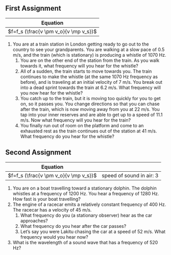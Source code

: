 
First Assignment
----
| Equation                              |
|---------------------------------------|
| $f=f_s (\frac{v \pm v_o}{v \mp v_s})$ |


1. You are at a train station in London getting ready to go out to the country to see your grandparents.  You are walking at a slow pace of 0.5 m/s, and the train (which is stationary) is producing a whistle of 1070 Hz.
	1. You are on the other end of the station from the train.  As you walk towards it, what frequency will you hear for the whistle?
	2. All of a sudden, the train starts to move towards you. The train continues to make the whistle (at the same 1070 Hz frequency as before), and is traveling at an initial velocity of 7 m/s.  You break out into a dead sprint towards the train at 6.2 m/s.  What frequency will you now hear for the whistle?
	3. You catch up to the train, but it is moving too quickly for you to get on, so it passes you.  You change directions so that you can chase after the train, which is now moving away from you at 22 m/s.  You tap into your inner reserves and are able to get up to a speed of 11.1 m/s.  Now what frequency will you hear for the train?
	4. You finally run out of room on the platform and come to an exhausted rest as the train continues out of the station at 41 m/s.  What frequency do you hear for the whistle?


Second Assignment
-------

| Equation                              | |
|---------------------------------------|---|
| $f=f_s (\frac{v \pm v_o}{v \mp v_s})$ | speed of sound in air: 3

1. You are on a boat travelling toward a stationary dolphin.  The dolphin whistles at a frequency of 1200 Hz.  You hear a frequency of 1280 Hz.  How fast is your boat travelling?
2. The engine of a racecar emits a relatively constant frequency of 400 Hz.  The racecar has a velocity of 45 m/s.
	1. What frequency do you (a stationary observer) hear as the car approaches?
	2. What frequency do you hear after the car passes?
	3. Let’s say you were Lakitu chasing the car at a speed of 52 m/s.  What frequency would you hear now?
3. What is the wavelength of a sound wave that has a frequency of 520 Hz?
<!--stackedit_data:
eyJoaXN0b3J5IjpbMjAwODcyODY3OSwtNzA2OTM5NTk3XX0=
-->